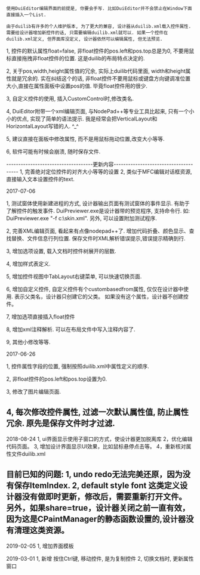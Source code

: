 
    使用DuiEditor编辑界面的前提是, 你要会手写. 比如DuiEditor并不会禁止在Window下面直接插入一个List.

    由于duilib有许多的个人维护版本, 为了更大的兼容, 设计器从duilib.xml载入控件属性. 需要给设计器增加新控件的话, 只需要编辑duilib.xml就可以. 如果一个控件在duilib.xml定义, 但界面库没定义, 设计器依然可以编辑属性, 但无法预览. 

1,  控件的默认属性float=false, 非float控件的pos.left和pos.top总是为0, 不要用鼠标直接拖拽非float控件的位置. 这是duilib的布局特点决定的.

2,  关于pos,width,height属性值的冗余, 实际上duilib代码里面, width和height属性就是冗余的. 实在纠结这个的话, 非float控件不要用鼠标或键盘方向键调准位置大小,直接在属性面板中设置pos的值. 毕竟float控件用的很少.

3,  自定义控件的使用, 插入CustomControl时,修改类名.

4,  DuiEditor附带一个xml编辑页面, 与NodePad++等专业工具比起来, 只有一个小小的优点, 实现了简单的语法提示. 我是经常会把VerticalLayout和HorizontalLayout写错的人. ^_^

5,  建议直接在面板中修改属性, 而不是用鼠标拖动位置,改变大小等等.

6,  软件可能有时候会崩溃, 随时保存文件.

------------------------------------更新内容--------------------------------------
1, 完善绝对定位控件的对齐大小等等的设置
2, 类似于MFC编辑对话框资源, 直接输入文本设置控件的text.


2017-07-06

1, 测试窗体使用新建进程的方式, 设计器输出页面有测试窗体的事件显示. 有助于了解控件的触发事件.
   DuiPreviewer.exe是设计器带的预览程序, 支持命令行. 如: DuiPreviewer.exe "-f c:\skin.xml". 
   另外, 可以设置附加测试程序. 

2, 完善XML编辑页面, 看起来有点像nodepad++了. 
   增加代码折叠、颜色显示、查找替换、文件信息行列位置.
   保存文件时XML解析错误提示,错误提示精确到行.

3, 增加选项设置, 载入文档时控件树展开的层数. 

4, 增加样式表定义.

5, 增加控件视图中TabLayout右键菜单, 可以快速切换页面.

6, 增加自定义控件, 自定义控件有个custombasedfrom属性, 仅仅在设计器中使用.  表示父类名，设计器只创建它的父类。 如果没有这个属性，设计器不创建控件。

7, 增加选项直接插入float控件

8, 增加xml注释解析. 可以在布局文件中写入注释内容了.

9, 其他小修改等等.

2017-06-26

1, 控件属性字段的位置, 强制按照duilib.xml中属性定义的顺序. 

2, 非float控件的pos.left和pos.top设置为0. 

3, 修改了图片编辑页面.

4, 每次修改控件属性, 过滤一次默认属性值, 防止属性冗余. 原先是保存文件时才过滤.
----------------------------------------------------------------------------------

2018-08-24
1, ui界面显示使用子窗口的方式，使设计器更加脱离库
2，优化编辑代码页面。
3, 增加设计界面显示UI效果，比如鼠标悬停点击等。
4，重新核对属性文件duilib.xml

目前已知的问题:
1, undo redo无法完美还原，因为没有保存ItemIndex.
2, default style font 这类定义设计器没有做即时更新，修改后，需要重新打开文件。 另外，如果share=true，设计器关闭之前一直有效，因为这是CPaintManager的静态函数设置的,设计器没有清理这类资源。
------------------------------------------------------------------------------------
2019-02-05
1, 增加界面模板

2019-03-01
1, 新增 按住Ctrl键, 移动控件, 是为复制控件
2, 切换文档时, 更新属性窗口

